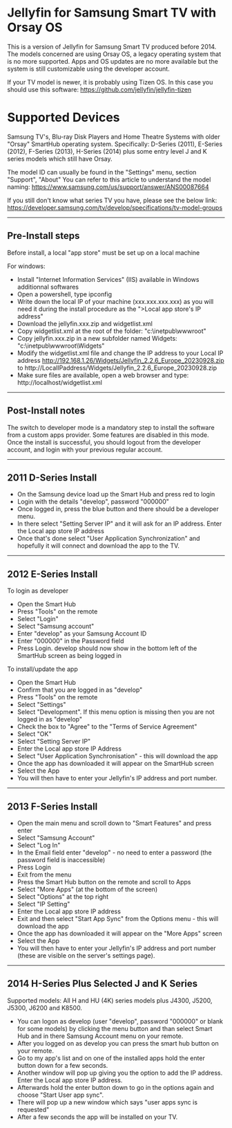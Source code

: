 # Jellyfin for Samsung Smart TV with Orsay OS
This is a version of Jellyfin for Samsung Smart TV produced before 2014.
The models concerned are using Orsay OS, a legacy operating system that is no more supported.
Apps and OS updates are no more available but the system is still customizable using the developer account.

If your TV model is newer, it is probably using Tizen OS. 
In this case you should use this software: https://github.com/jellyfin/jellyfin-tizen

# Supported Devices
Samsung TV's, Blu-ray Disk Players and Home Theatre Systems with older "Orsay" SmartHub operating system.
Specifically: D-Series (2011), E-Series (2012), F-Series (2013), H-Series (2014) plus some entry level J and K series models which still have Orsay.

The model ID can usually be found in the "Settings" menu, section "Support", "About"
You can refer to this article to understand the model naming:
https://www.samsung.com/us/support/answer/ANS00087664

If you still don't know what series TV you have, please see the below link:
https://developer.samsung.com/tv/develop/specifications/tv-model-groups



-----------------
Pre-Install steps
-----------------

Before install, a local "app store" must be set up on a local machine

For windows:
- Install "Internet Information Services" (IIS) available in Windows additionnal softwares
- Open a powershell, type ipconfig
- Write down the local IP of your machine (xxx.xxx.xxx.xxx) as you will need it during the install procedure as the ">Local app store's IP address"
- Download the jellyfin.xxx.zip and widgetlist.xml
- Copy widgetlist.xml at the root of the folder: "c:\inetpub\wwwroot"
- Copy jellyfin.xxx.zip in a new subfolder named Widgets: "c:\inetpub\wwwroot\Widgets"
- Modify the widgetlist.xml file and change the IP address to your Local IP address <download>http://192.168.1.26/Widgets/Jellyfin_2.2.6_Europe_20230928.zip</download> to <download>http://LocalIPaddress/Widgets/Jellyfin_2.2.6_Europe_20230928.zip</download>
- Make sure files are available, open a web browser and type: http://localhost/widgetlist.xml

------------------
Post-Install notes
------------------

The switch to developer mode is a mandatory step to install the software from a custom apps provider.
Some features are disabled in this mode.
Once the install is successful, you should logout from the developer account, and login with your previous regular account.
  

---------------------
2011 D-Series Install
---------------------

- On the Samsung device load up the Smart Hub and press red to login
- Login with the details "develop", password "000000"
- Once logged in, press the blue button and there should be a developer menu.
- In there select "Setting Server IP" and it will ask for an IP address. Enter  the Local app store IP address
- Once that's done select "User Application Synchronization" and hopefully it will connect and download the app to the TV.

---------------------
2012 E-Series Install
---------------------

To login as developer

- Open the Smart Hub
- Press "Tools" on the remote
- Select "Login"
- Select "Samsung account"
- Enter "develop" as your Samsung Account ID
- Enter "000000" in the Password field
- Press Login. develop should now show in the bottom left of the SmartHub screen as being logged in

To install/update the app

- Open the Smart Hub
- Confirm that you are logged in as "develop"
- Press "Tools" on the remote
- Select "Settings"
- Select "Development". If this menu option is missing then you are not logged in as "develop"
- Check the box to "Agree" to the "Terms of Service Agreement"
- Select "OK"
- Select "Setting Server IP"
- Enter the Local app store IP Address
- Select "User Application Synchronisation" - this will download the app
- Once the app has downloaded it will appear on the SmartHub screen
- Select the App
- You will then have to enter your Jellyfin's IP address and port number.

---------------------
2013 F-Series Install
---------------------

- Open the main menu and scroll down to "Smart Features" and press enter
- Select "Samsung Account"
- Select "Log In"
- In the Email field enter "develop" - no need to enter a password (the password field is inaccessible)
- Press Login
- Exit from the menu
- Press the Smart Hub button on the remote and scroll to Apps
- Select "More Apps" (at the bottom of the screen)
- Select "Options" at the top right
- Select "IP Setting"
- Enter the Local app store IP address
- Exit and then select "Start App Sync" from the Options menu - this will download the app
- Once the app has downloaded it will appear on the "More Apps" screen
- Select the App
- You will then have to enter your Jellyfin's IP address and port number (these are visible on the server's settings page).

------------------------------------------
2014 H-Series Plus Selected J and K Series
------------------------------------------

Supported models: All H and HU (4K) series models plus J4300, J5200, J5300, J6200 and K8500.

- You can logon as develop (user "develop", password "000000" or blank for some models) by clicking the menu button and than select Smart Hub and in there Samsung Account menu on your remote.
- After you logged on as develop you can press the smart hub button on your remote.
- Go to my app's list and on one of the installed apps hold the enter button down for a few seconds.
- Another window will pop up giving you the option to add the IP address. Enter the Local app store IP address.
- Afterwards hold the enter button down to go in the options again and choose "Start User app sync".
- There will pop up a new window which says "user apps sync is requested"
- After a few seconds the app will be installed on your TV.







